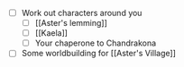 - [ ] Work out characters around you
	- [ ] [[Aster's lemming]]
	- [ ] [[Kaela]]
	- [ ] Your chaperone to Chandrakona
- [ ] Some worldbuilding for [[Aster's Village]]
